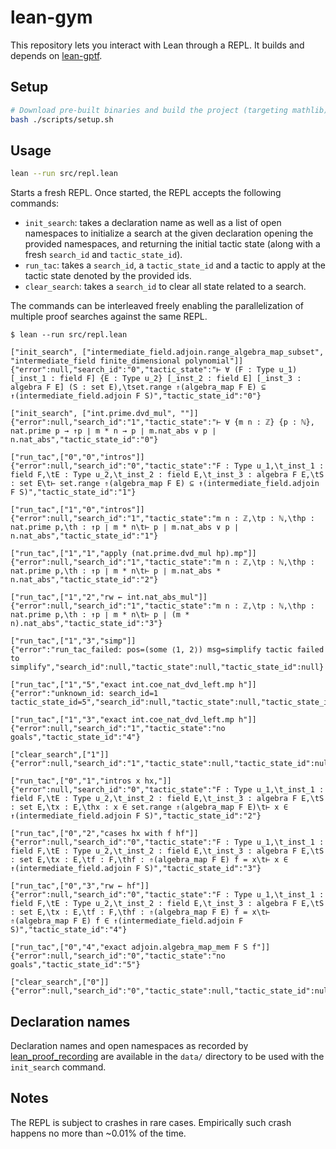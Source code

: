 # lean-gym

This repository lets you interact with Lean through a REPL. It builds and
depends on [lean-gptf](https://github.com/jesse-michael-han/lean-gptf).

## Setup

```bash
# Download pre-built binaries and build the project (targeting mathlib).
bash ./scripts/setup.sh
```

## Usage

```bash
lean --run src/repl.lean
```

Starts a fresh REPL. Once started, the REPL accepts the following commands:

- `init_search`: takes a declaration name as well as a list of open namespaces
to initialize a search at the given declaration opening the provided namespaces,
and returning the initial tactic state (along with a fresh `search_id` and
`tactic_state_id`).
- `run_tac`: takes a `search_id`, a `tactic_state_id` and a tactic to apply at
the tactic state denoted by the provided ids.
- `clear_search`: takes a `search_id` to clear all state related to a search.

The commands can be interleaved freely enabling the parallelization of multiple
proof searches against the same REPL.

```
$ lean --run src/repl.lean

["init_search", ["intermediate_field.adjoin.range_algebra_map_subset", "intermediate_field finite_dimensional polynomial"]]
{"error":null,"search_id":"0","tactic_state":"⊢ ∀ (F : Type u_1) [_inst_1 : field F] {E : Type u_2} [_inst_2 : field E] [_inst_3 : algebra F E] (S : set E),\tset.range ⇑(algebra_map F E) ⊆ ↑(intermediate_field.adjoin F S)","tactic_state_id":"0"}

["init_search", ["int.prime.dvd_mul", ""]]
{"error":null,"search_id":"1","tactic_state":"⊢ ∀ {m n : ℤ} {p : ℕ}, nat.prime p → ↑p ∣ m * n → p ∣ m.nat_abs ∨ p ∣ n.nat_abs","tactic_state_id":"0"}

["run_tac",["0","0","intros"]]
{"error":null,"search_id":"0","tactic_state":"F : Type u_1,\t_inst_1 : field F,\tE : Type u_2,\t_inst_2 : field E,\t_inst_3 : algebra F E,\tS : set E\t⊢ set.range ⇑(algebra_map F E) ⊆ ↑(intermediate_field.adjoin F S)","tactic_state_id":"1"}

["run_tac",["1","0","intros"]]
{"error":null,"search_id":"1","tactic_state":"m n : ℤ,\tp : ℕ,\thp : nat.prime p,\th : ↑p ∣ m * n\t⊢ p ∣ m.nat_abs ∨ p ∣ n.nat_abs","tactic_state_id":"1"}

["run_tac",["1","1","apply (nat.prime.dvd_mul hp).mp"]]
{"error":null,"search_id":"1","tactic_state":"m n : ℤ,\tp : ℕ,\thp : nat.prime p,\th : ↑p ∣ m * n\t⊢ p ∣ m.nat_abs * n.nat_abs","tactic_state_id":"2"}

["run_tac",["1","2","rw ← int.nat_abs_mul"]]
{"error":null,"search_id":"1","tactic_state":"m n : ℤ,\tp : ℕ,\thp : nat.prime p,\th : ↑p ∣ m * n\t⊢ p ∣ (m * n).nat_abs","tactic_state_id":"3"}

["run_tac",["1","3","simp"]]
{"error":"run_tac_failed: pos=(some ⟨1, 2⟩) msg=simplify tactic failed to simplify","search_id":null,"tactic_state":null,"tactic_state_id":null}

["run_tac",["1","5","exact int.coe_nat_dvd_left.mp h"]]
{"error":"unknown_id: search_id=1 tactic_state_id=5","search_id":null,"tactic_state":null,"tactic_state_id":null}

["run_tac",["1","3","exact int.coe_nat_dvd_left.mp h"]]
{"error":null,"search_id":"1","tactic_state":"no goals","tactic_state_id":"4"}

["clear_search",["1"]]
{"error":null,"search_id":"1","tactic_state":null,"tactic_state_id":null}

["run_tac",["0","1","intros x hx,"]]
{"error":null,"search_id":"0","tactic_state":"F : Type u_1,\t_inst_1 : field F,\tE : Type u_2,\t_inst_2 : field E,\t_inst_3 : algebra F E,\tS : set E,\tx : E,\thx : x ∈ set.range ⇑(algebra_map F E)\t⊢ x ∈ ↑(intermediate_field.adjoin F S)","tactic_state_id":"2"}

["run_tac",["0","2","cases hx with f hf"]]
{"error":null,"search_id":"0","tactic_state":"F : Type u_1,\t_inst_1 : field F,\tE : Type u_2,\t_inst_2 : field E,\t_inst_3 : algebra F E,\tS : set E,\tx : E,\tf : F,\thf : ⇑(algebra_map F E) f = x\t⊢ x ∈ ↑(intermediate_field.adjoin F S)","tactic_state_id":"3"}

["run_tac",["0","3","rw ← hf"]]
{"error":null,"search_id":"0","tactic_state":"F : Type u_1,\t_inst_1 : field F,\tE : Type u_2,\t_inst_2 : field E,\t_inst_3 : algebra F E,\tS : set E,\tx : E,\tf : F,\thf : ⇑(algebra_map F E) f = x\t⊢ ⇑(algebra_map F E) f ∈ ↑(intermediate_field.adjoin F S)","tactic_state_id":"4"}

["run_tac",["0","4","exact adjoin.algebra_map_mem F S f"]]
{"error":null,"search_id":"0","tactic_state":"no goals","tactic_state_id":"5"}

["clear_search",["0"]]
{"error":null,"search_id":"0","tactic_state":null,"tactic_state_id":null}
```

## Declaration names

Declaration names and open namespaces as recorded by
[lean_proof_recording](https://github.com/jasonrute/lean-proof-recording-public)
are available in the `data/` directory to be used with the `init_search`
command.

## Notes

The REPL is subject to crashes in rare cases. Empirically such crash happens no
more than ~0.01% of the time.